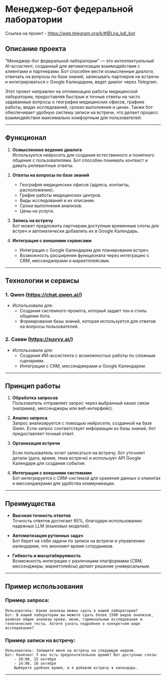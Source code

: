 # Менеджер-бот федеральной лаборатории
Ссылка на проект - https://web.telegram.org/k/#@Lira_kdl_bot

## Описание проекта

"Менеджер-бот федеральной лаборатории" — это интеллектуальный AI-ассистент, созданный для автоматизации взаимодействия с клиентами и партнерами. Бот способен вести осмысленные диалоги, отвечать на вопросы по базе знаний, записывать партнеров на встречи и интегрироваться с Google Календарем, ведет диалог через Telegram.

Этот проект направлен на оптимизацию работы медицинской лаборатории, предоставляя быстрые и точные ответы на часто задаваемые вопросы о географии медицинских офисов, графике работы, видах исследований, сроках выполнения и ценах. Также бот обеспечивает удобную систему записи на встречи, что делает процесс взаимодействия максимально комфортным для пользователей.

---

## Функционал

1. **Осмысленное ведение диалога**  
   Используется нейросеть для создания естественного и понятного общения с пользователями. Бот способен понимать контекст и давать релевантные ответы.

2. **Ответы на вопросы по базе знаний**  
   - География медицинских офисов (адреса, контакты, расположение).  
   - График работы медицинских центров.  
   - Виды исследований и их описание.  
   - Сроки выполнения анализов.  
   - Цены на услуги.  

3. **Запись на встречу**  
   Бот может предложить партнерам доступные временные слоты для встреч и автоматически добавлять их в Google Календарь.

4. **Интеграция с внешними сервисами**  
   - Интеграция с Google Календарем для планирования встреч.  
   - Возможность расширения функционала через интеграцию с CRM, мессенджерами и маркетплейсами.

---

## Технологии и сервисы

### 1. **Qwen** (https://chat.qwen.ai/)  
   - Использовали для:  
     - Создания системного промпта, который задает тон и стиль общения бота.  
     - Формирования базы знаний, которая используется для ответов на вопросы пользователей.  

### 2. **Савви** (https://suvvy.ai/)  
   - Использовали для:  
     - Создания ИИ-ассистента с возможностью работы по сложным сценариям.  
     - Интеграции с CRM, мессенджерами и Google Календарем.  

---

## Принцип работы

1. **Обработка запросов**  
   Пользователь отправляет запрос через выбранный канал связи (например, мессенджеры или веб-интерфейс).  

2. **Анализ запроса**  
   Запрос анализируется с помощью нейросети, созданной на базе Qwen. Если запрос соответствует информации из базы знаний, бот предоставляет точный ответ.  

3. **Организация встречи**

   Если пользователь хочет записаться на встречу, бот уточняет детали (дата, время, тема встречи) и использует API Google Календаря для создания события.  

5. **Интеграция с внешними системами**  
   Бот интегрируется с CRM-системой для хранения данных о клиентах и мессенджерами для удобства коммуникации.  

---

## Преимущества

- **Высокая точность ответов**  
  Точность ответов достигает 95%, благодаря использованию надежных LLM (языковых моделей).  

- **Автоматизация рутинных задач**  
  Бот берет на себя задачи по записи на встречи и управлению календарем, что экономит время сотрудников.  

- **Гибкость и масштабируемость**  
  Возможность интеграции с различными платформами (CRM, мессенджеры, маркетплейсы) делает решение универсальным.  

---

## Пример использования

### Пример запроса:
```
Пользователь: Какие анализы можно сдать в вашей лаборатории?
Бот: В нашей лаборатории вы можете сдать более 1500 видов анализов, включая общие анализы крови, мочи, гормональные исследования и генетические тесты. Хотите узнать подробнее о конкретном виде исследования?
```

### Пример записи на встречу:
```
Пользователь: Запишите меня на встречу на следующую неделю.
Бот: Конечно! У вас есть предпочтительное время? Вот доступные слоты:  
    - 10:00, 15 октября  
    - 14:00, 16 октября  
    Выберите удобное время, и я добавлю встречу в календарь.
```

---

